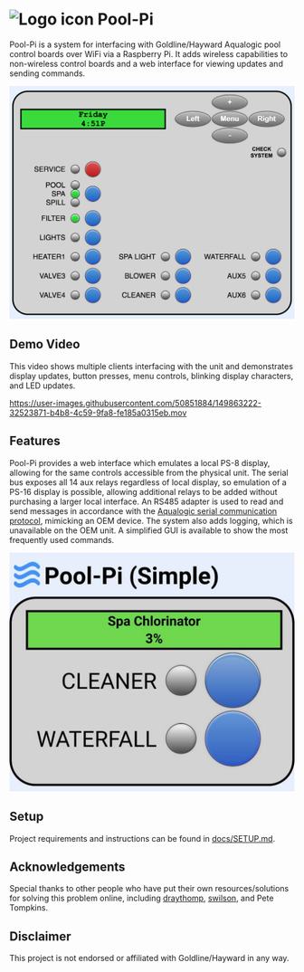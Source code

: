 # <img width='24' alt='Logo icon' src='src/static/favicon.ico'> Pool-Pi

Pool-Pi is a system for interfacing with Goldline/Hayward Aqualogic pool control boards over WiFi via a Raspberry Pi. It adds wireless capabilities to non-wireless control boards and a web interface for viewing updates and sending commands.
<p align='center'>
<img width='535' alt='GUI screenshot' src='docs/media/gui_1.png'>
</p>


## Demo Video
This video shows multiple clients interfacing with the unit and demonstrates display updates, button presses, menu controls, blinking display characters, and LED updates.

https://user-images.githubusercontent.com/50851884/149863222-32523871-b4b8-4c59-9fa8-fe185a0315eb.mov


## Features
Pool-Pi provides a web interface which emulates a local PS-8 display, allowing for the same controls accessible from the physical unit. The serial bus exposes all 14 aux relays regardless of local display, so emulation of a PS-16 display is possible, allowing additional relays to be added without purchasing a larger local interface. An RS485 adapter is used to read and send messages in accordance with the [Aqualogic serial communication protocol](/docs/PROTOCOL_NOTES.md), mimicking an OEM device. The system also adds logging, which is unavailable on the OEM unit. A simplified GUI is available to show the most frequently used commands.
<p align='center'>
<img width='535' alt='GUI screenshot' src='docs/media/gui_2.png'>
</p>

## Setup
Project requirements and instructions can be found in [docs/SETUP.md](/docs/SETUP.md).

## Acknowledgements
Special thanks to other people who have put their own resources/solutions for solving this problem online, including [draythomp](http://www.desert-home.com/), [swilson](https://github.com/swilson/aqualogic), and Pete Tompkins.

## Disclaimer
This project is not endorsed or affiliated with Goldline/Hayward in any way.

